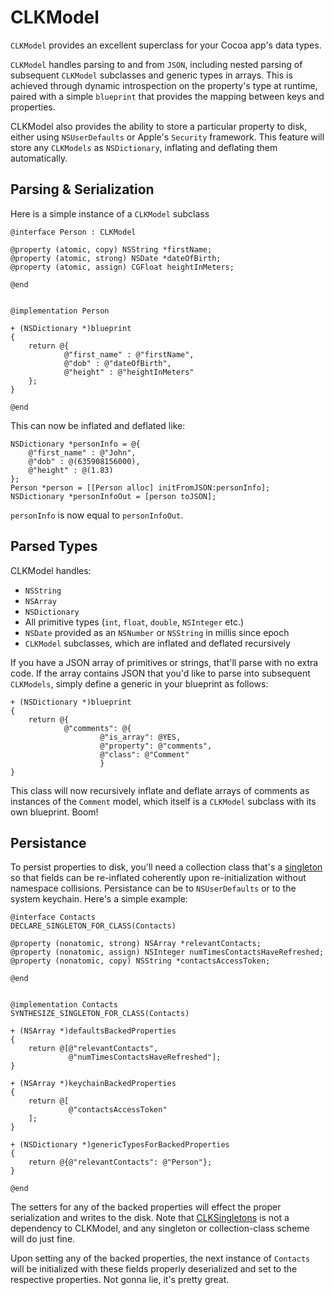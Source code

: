 # CLKModel

`CLKModel` provides an excellent superclass for your Cocoa app's data types.

`CLKModel` handles parsing to and from `JSON`, including nested parsing of subsequent `CLKModel` subclasses and generic types in arrays.  This is achieved through dynamic introspection on the property's type at runtime, paired with a simple `blueprint` that provides the mapping between keys and properties.

CLKModel also provides the ability to store a particular property to disk, either using `NSUserDefaults` or Apple's `Security` framework.  This feature will store any `CLKModels` as `NSDictionary`, inflating and deflating them automatically.

## Parsing & Serialization

Here is a simple instance of a `CLKModel` subclass


```objc
@interface Person : CLKModel

@property (atomic, copy) NSString *firstName;
@property (atomic, strong) NSDate *dateOfBirth;
@property (atomic, assign) CGFloat heightInMeters;

@end


@implementation Person

+ (NSDictionary *)blueprint
{
    return @{
            @"first_name" : @"firstName",
            @"dob" : @"dateOfBirth",
            @"height" : @"heightInMeters"
    };
}

@end
```

This can now be inflated and deflated like:

```objc
NSDictionary *personInfo = @{
    @"first_name" : @"John",
    @"dob" : @(635908156000),
    @"height" : @(1.83)
};
Person *person = [[Person alloc] initFromJSON:personInfo];
NSDictionary *personInfoOut = [person toJSON];
```

`personInfo` is now equal to `personInfoOut`.

## Parsed Types

CLKModel handles:

* `NSString`
* `NSArray`
* `NSDictionary`
* All primitive types (`int`, `float`, `double`, `NSInteger` etc.)
* `NSDate` provided as an `NSNumber` or `NSString` in millis since epoch
* `CLKModel` subclasses, which are inflated and deflated recursively

If you have a JSON array of primitives or strings, that'll parse with no extra code.  If the array contains JSON that you'd like to parse into subsequent `CLKModels`, simply define a generic in your blueprint as follows:


```objc
+ (NSDictionary *)blueprint
{
    return @{
            @"comments": @{
                    @"is_array": @YES,
                    @"property": @"comments",
                    @"class": @"Comment"
                    }
}
```

This class will now recursively inflate and deflate arrays of comments as instances of the `Comment` model, which itself is a `CLKModel` subclass with its own blueprint.  Boom!


## Persistance

To persist properties to disk, you'll need a collection class that's a [singleton](https://github.com/Clinkle/CLKSingletons) so that fields can be re-inflated coherently upon re-initialization without namespace collisions.  Persistance can be to `NSUserDefaults` or to the system keychain.  Here's a simple example:

```objc
@interface Contacts
DECLARE_SINGLETON_FOR_CLASS(Contacts)

@property (nonatomic, strong) NSArray *relevantContacts;
@property (nonatomic, assign) NSInteger numTimesContactsHaveRefreshed;
@property (nonatomic, copy) NSString *contactsAccessToken;

@end


@implementation Contacts
SYNTHESIZE_SINGLETON_FOR_CLASS(Contacts)

+ (NSArray *)defaultsBackedProperties
{
    return @[@"relevantContacts",
             @"numTimesContactsHaveRefreshed"];
}

+ (NSArray *)keychainBackedProperties
{
    return @[
             @"contactsAccessToken"
    ];
}

+ (NSDictionary *)genericTypesForBackedProperties
{
    return @{@"relevantContacts": @"Person"};
}

@end
```

The setters for any of the backed properties will effect the proper serialization and writes to the disk.  Note that [CLKSingletons](https://github.com/Clinkle/CLKSingletons) is not a dependency to CLKModel, and any singleton or collection-class scheme will do just fine.

Upon setting any of the backed properties, the next instance of `Contacts` will be initialized with these fields properly deserialized and set to the respective properties.  Not gonna lie, it's pretty great.
